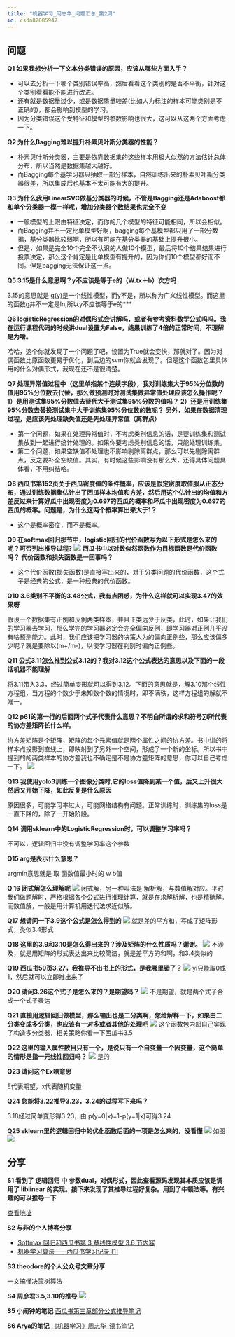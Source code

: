 ```yaml
---
title: "机器学习_周志华_问题汇总_第2周"
id: csdn82085947
---
```


## 问题

**Q1 如果我想分析一下文本分类错误的原因，应该从哪些方面入手？**

*   可以去分析一下哪个类别错误率高，然后看看这个类别的是否不平衡，针对这个类别看看能不能进行改进。
*   还有就是数据量过少，或是数据质量较差(比如人为标注的样本可能类别是不正确的)，都会影响到模型的学习。
*   因为分类错误这个受特征和模型的参数影响也很大，这可以从这两个方面考虑一下。

**Q2 为什么Bagging难以提升朴素贝叶斯分类器的性能？**

*   朴素贝叶斯分类器，主要是依靠数据集的这些样本用极大似然的方法估计总体分布，所以当然是数据集越大越好。
*   而Bagging每个基学习器只抽取一部分样本，自然训练出来的朴素贝叶斯分类器很差，所以集成后也基本不太可能有大的提升。

**Q3 为什么我用LinearSVC做基分类器的时候，不管是Bagging还是Adaboost都和单个分类器一模一样呢，增加分类器个数结果也完全不变**

*   一般模型的上限由特征决定，而你的几个模型的特征可能相同，所以会相似。
*   而Bagging并不一定比单模型好啊，bagging每个基模型都只用了一部分数据，基分类器比较弱啊，所以有可能在基分类器的基础上提升很小。
*   但是，如果是完全10个完全不认识的人做10个模型，最后将10个结果结果进行投票决定，那么这个肯定是比单模型有提升的，因为你们10个模型都好而不同。但是bagging无法保证这一点。

**Q5 3.15是什么意思啊？y不应该是等于e的（W.tx＋b）次方吗**

3.15的意思就是 g(y)是一个线性模型，而y不是，所以称为广义线性模型。而这里的函数g并不一定是ln,所以y不应该等于e的***

**Q6 logisticRegression的对偶形式会讲解吗，或者有参考资料数学公式吗吗。我在运行课程代码的时候讲dual设置为False，结果训练了4倍的正常时间，不理解是为啥。**

哈哈，这个你就发现了一个问题了吧，设置为True就会变快，那就对了。因为对偶函数比原函数更易于优化，到后边的svm你就会发现了。但是这个函数包里具体用的什么对偶形式，我现在还不是很清楚。

**Q7 处理异常值过程中（这里单指某个连续字段），我对训练集大于95%分位数的值用95%分位数去代替，那么做预测时对测试集做异常值处理应该怎么操作呢？**
**1）是用测试集95%分数值去替代大于测试集95%分数的值吗？**
**2）还是用训练集95%分数去替换测试集中大于训练集95%分位数的数呢？**
**另外，如果在数据清理过程，是应该先处理缺失值还是先处理异常值（离群点）**

*   第一个问题，如果在处理异常值时，不考虑类别信息的话，是要训练集和测试集放到一起进行统计处理的。如果你要考虑类别信息的话，只能处理训练集。
*   第二个问题，如果空缺值不处理也不影响剔除离群点，那么可以先剔除离群点，反之要补全空缺值。其实，有时候这些影响没有那么大，还得具体问题具体看，不用纠结哈。

**Q8 西瓜书第152页关于西瓜密度值的条件概率，应该是假定密度取值服从正态分布，通过训练数据集估计出了西瓜样本均值和方差，然后用这个估计出的均值和方差反过来计算好瓜中出现密度为0.697的西瓜的概率和坏瓜中出现密度为0.697的西瓜的概率。问题是，为什么这两个概率算出来大于1？**

*   这个是概率密度，而不是概率。

**Q9 在softmax回归那节中，logistic回归的代价函数写为以下形式是怎么来的呢？可否列出推导过程?**
![](../img/19197b5d7253abec72992d50e0b5f881.png)
**西瓜书中以对数似然函数作为目标函数是代价函数吗？**
**代价函数和损失函数是一回事吗？**

*   这个代价函数(损失函数)是直接写出来的，对于分类问题的代价函数，这个式子是经典的公式，是一种经典的代价函数。

**Q10 3.6类别不平衡的3.48公式，我有点困惑，为什么这样就可以实现3.47的效果呀**

假设一个数据集有正例和反例两类样本，并且正类远少于反类，此时，如果让我们的学习器去学习，那么学完的学习器必定会完全偏向反例，即学习器对正例几乎没有啥预测能力。此时，我们应该把学习器的决策人为的偏向正例些，那么应该偏多少呢？就是要除以(m+/m-)，以使学习器在判别时偏向正例些。

**Q11 公式3.11怎么推到公式3.12的？我对3.12这个公式表达的意思以及下面的一段话机器不能理解**

将3.11带入3.3，经过简单变形就可以得到3.12。下面的意思就是，解3.10那个线性方程组，当方程的个数少于未知数个数的情况时，即不满秩，这样方程组的解就不唯一。

**Q12 p61的第一行的后面两个式子代表什么意思？不明白所谓的求和符号∑i所代表的协方差矩阵长什么样。**

协方差矩阵是个矩阵，矩阵的每个元素值就是两个属性之间的协方差。书中讲的将样本点投影到直线上，即映射到了另外一个空间，形成了一个新的坐标。所以书中提到的的两类样本的协方差我也不确定是不是协方差矩阵的意思，你可以自己考虑一下。
![](../img/5c53150c5e1c89444851529ee4bf3ce2.png)

**Q13 我使用yolo3训练一个图像分类时,它的loss值降到某一个值，后又上升很大然后又开始下降，如此反复是什么原因**

原因很多，可能学习率过大，可能网络结构有问题。正常训练时，训练集的loss是一直下降的，除了一开始阶段。

**Q14 调用sklearn中的LogisticRegression时，可以调整学习率吗？**

不可以，逻辑回归中没有调整学习率这个参数

**Q15 arg是表示什么意思？**

argmin意思就是 取 函数值最小时的 w b值

**Q 16 闭式解怎么理解呢**
![](../img/48e8c1c86084408f636471cbe0e3c1d8.png)
闭式解，另一种叫法是 解析解，与数值解对应。平时我们做题解时，严格根据各个公式进行推理计算，就是在求解析解，也是精确解。而数值解，一般是用计算机用迭代法求近似解。

**Q17 想请问一下3.9这个公式是怎么得到的**
![](../img/a35c7b4606847bc4060292eadb802554.png)
就是差的平方和，写成了矩阵形式，类似3.4形式

**Q18 这里的3.9和3.10是怎么得出来的？涉及矩阵的什么性质吗？谢谢。**
![](../img/cc20a7c1b88ae99738f473813cccfd7c.png)
不涉及，就是用矩阵的形式表达出来比较简洁，就是差平方的和啊，和3.4类似的

**Q19 西瓜书59页3.27，我推导不出书上的形式，是我哪里错了？**
![](../img/5b680fafbb082d91e6fe2cd0229f885d.png)
yi只能取0或1，然后就可以立即推出来了

**Q20 请问3.26这个式子是怎么来的？是期望吗？**
![](../img/d75ed64f4c146ec3c062574243b854e2.png)
不是期望，就是两个式子合成一个式子表达

**Q21 直接用逻辑回归做模型，那么输出也是二分类啊，您给解释一下，如果由二分类变成多分类，也应该有一对多或者其他的处理吧**
![](../img/2cf236bf8d0c4201de4cd6fefd703e15.png)
这个函数包内部自己实现了构造多分类器，相关策略你看一下西瓜书3.5

**Q22 这里的输入属性数目只有一个，是说只有一个自变量一个因变量，这个简单的情形是指一元线性回归吗？**
![](../img/aad5495df149bc5a12bbd408bac255a4.png)
是的

**Q23 请问这个Ex啥意思**

E代表期望，x代表随机变量

**Q24 您能将3.22推导3.23，3.24的过程写下来吗？**

3.18经过简单变形得3.23，由 p(y=0|x)=1-p(y=1|x)可得3.24

**Q25 sklearn里的逻辑回归中的优化函数后面的一项是怎么来的，没看懂**
![](../img/f04ceeee951a65eef05a8f71a55796a1.png)
如图
![](../img/84225dd8c8684f14a0631e1e0faba1df.png)

## 分享

**S1 看到了 逻辑回归 中 参数dual，对偶形式，因此查看源码发现其本质应该是调用了 liblinear 的实现。接下来发现了其推导过程好复杂。用到了牛顿法等。有兴趣的可以推导一下**

[查看地址](https://tminka.github.io/papers/logreg/minka-logreg.pdf)

**S2 与非的个人博客分享**

*   [Softmax 回归和西瓜书第 3 章线性模型 3.6 节内容](https://segmentfault.com/a/1190000016127002)
*   [机器学习算法——西瓜书学习记录 [1]](https://segmentfault.com/a/1190000016091382)

**S3 theodore的个人公众号文章分享**

[一文搞懂决策树算法](https://mp.weixin.qq.com/s/Cf6dfiazZGNxYmRhbdRsLw)

**S4 周彦君3.5,3.10的推导**
![](../img/90cba374044094bfac093baab1287906.png)

**S5 小闹钟的笔记**
[西瓜书第三章部分公式推导笔记](http://view.zsxq.com/view/5b8357b12540ed22802f6d53)

**S6 Arya的笔记**
[《机器学习》周志华-读书笔记](https://alisaben.github.io/2018/08/18/%E3%80%8A%E6%9C%BA%E5%99%A8%E5%AD%A6%E4%B9%A0%E3%80%8B%E5%91%A8%E5%BF%97%E5%8D%8E-%E8%AF%BB%E4%B9%A6%E7%AC%94%E8%AE%B0/)
